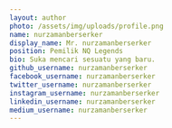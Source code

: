 ```yaml
---
layout: author
photo: /assets/img/uploads/profile.png
name: nurzamanberserker
display_name: Mr. nurzamanberserker
position: Pemilik NQ Legends
bio: Suka mencari sesuatu yang baru.
github_username: nurzamanberserker
facebook_username: nurzamanberserker
twitter_username: nurzamanberserker
instagram_username: nurzamanberserker
linkedin_username: nurzamanberserker
medium_username: nurzamanberserker
---
```

